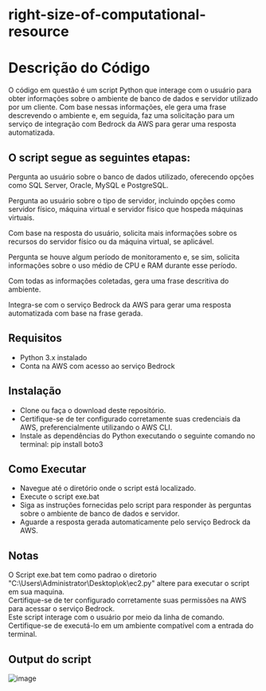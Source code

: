 # right-size-of-computational-resource

# Descrição do Código
O código em questão é um script Python que interage com o usuário para obter informações sobre o ambiente de banco de dados e servidor utilizado por um cliente. Com base nessas informações, ele gera uma frase descrevendo o ambiente e, em seguida, faz uma solicitação para um serviço de integração com Bedrock da AWS para gerar uma resposta automatizada.

## O script segue as seguintes etapas:

Pergunta ao usuário sobre o banco de dados utilizado, oferecendo opções como SQL Server, Oracle, MySQL e PostgreSQL.  

Pergunta ao usuário sobre o tipo de servidor, incluindo opções como servidor físico, máquina virtual e servidor físico que hospeda máquinas virtuais.  

Com base na resposta do usuário, solicita mais informações sobre os recursos do servidor físico ou da máquina virtual, se aplicável.  

Pergunta se houve algum período de monitoramento e, se sim, solicita informações sobre o uso médio de CPU e RAM durante esse período.  

Com todas as informações coletadas, gera uma frase descritiva do ambiente.  

Integra-se com o serviço Bedrock da AWS para gerar uma resposta automatizada com base na frase gerada.  



## Requisitos
* Python 3.x instalado
* Conta na AWS com acesso ao serviço Bedrock

## Instalação
* Clone ou faça o download deste repositório.
* Certifique-se de ter configurado corretamente suas credenciais da AWS, preferencialmente utilizando o AWS CLI.
* Instale as dependências do Python executando o seguinte comando no terminal: pip install boto3

## Como Executar
* Navegue até o diretório onde o script está localizado.
* Execute o script  exe.bat
* Siga as instruções fornecidas pelo script para responder às perguntas sobre o ambiente de banco de dados e servidor.
* Aguarde a resposta gerada automaticamente pelo serviço Bedrock da AWS.

## Notas
O Script exe.bat tem como padrao o diretorio "C:\Users\Administrator\Desktop\ok\ec2.py" altere para executar o script em sua maquina.    
Certifique-se de ter configurado corretamente suas permissões na AWS para acessar o serviço Bedrock.  
Este script interage com o usuário por meio da linha de comando. Certifique-se de executá-lo em um ambiente compatível com a entrada do terminal.  

## Output do script
![image](https://github.com/EricFernandes26/right-size-of-computational-resource/assets/83287307/1e1a0978-7e28-46be-a575-6f0dbc1007af)


